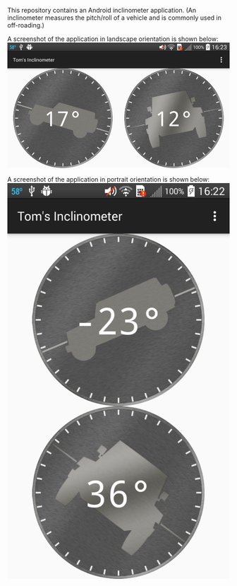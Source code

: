This repository contains an Android inclinometer application.  (An inclinometer measures the pitch/roll of a vehicle and is commonly used in off-roading.)

A screenshot of the application in landscape orientation is shown below:
![](https://github.com/drakenclimber/inclinometer/blob/master/screenshots/landscape.png)

A screenshot of the application in portrait orientation is shown below:
![](https://github.com/drakenclimber/inclinometer/blob/master/screenshots/portrait.png)